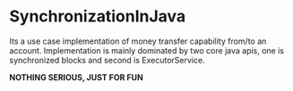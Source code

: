 # SynchronizationInJava

Its a use case implementation of money transfer capability from/to an account. Implementation is mainly dominated by two core java apis, one is synchronized blocks and second is ExecutorService. 


__NOTHING SERIOUS, JUST FOR FUN__
